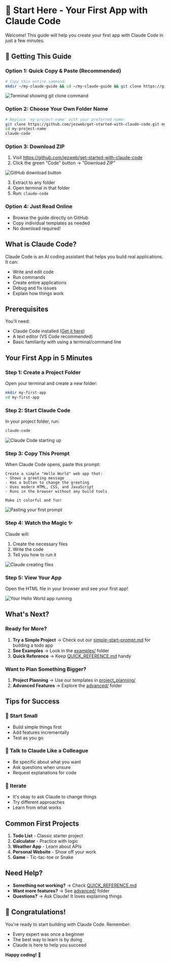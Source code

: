 # 🚀 Start Here - Your First App with Claude Code

Welcome! This guide will help you create your first app with Claude Code in just a few minutes.

## 🏁 Getting This Guide

### Option 1: Quick Copy & Paste (Recommended)
```bash
# Copy this entire command:
mkdir ~/my-claude-guide && cd ~/my-claude-guide && git clone https://github.com/jezweb/get-started-with-claude-code.git . && claude-code
```

![Terminal showing git clone command](images/terminal/terminal-git-clone.png)

### Option 2: Choose Your Own Folder Name
```bash
# Replace 'my-project-name' with your preferred name:
git clone https://github.com/jezweb/get-started-with-claude-code.git my-project-name
cd my-project-name
claude-code
```

### Option 3: Download ZIP
1. Visit https://github.com/jezweb/get-started-with-claude-code
2. Click the green "Code" button → "Download ZIP"

![GitHub download button](images/browser/github-download-zip.png)

3. Extract to any folder
4. Open terminal in that folder
5. Run: `claude-code`

### Option 4: Just Read Online
- Browse the guide directly on GitHub
- Copy individual templates as needed
- No download required!

## What is Claude Code?

Claude Code is an AI coding assistant that helps you build real applications. It can:
- Write and edit code
- Run commands
- Create entire applications
- Debug and fix issues
- Explain how things work

## Prerequisites

You'll need:
- Claude Code installed ([Get it here](https://claude.ai/code))
- A text editor (VS Code recommended)
- Basic familiarity with using a terminal/command line

## Your First App in 5 Minutes

### Step 1: Create a Project Folder

Open your terminal and create a new folder:
```bash
mkdir my-first-app
cd my-first-app
```

### Step 2: Start Claude Code

In your project folder, run:
```bash
claude-code
```

![Claude Code starting up](images/terminal/terminal-claude-start.png)

### Step 3: Copy This Prompt

When Claude Code opens, paste this prompt:

```
Create a simple "Hello World" web app that:
- Shows a greeting message
- Has a button to change the greeting
- Uses modern HTML, CSS, and JavaScript
- Runs in the browser without any build tools

Make it colorful and fun!
```

![Pasting your first prompt](images/terminal/terminal-first-prompt.png)

### Step 4: Watch the Magic ✨

Claude will:
1. Create the necessary files
2. Write the code
3. Tell you how to run it

![Claude creating files](images/terminal/terminal-files-created.png)

### Step 5: View Your App

Open the HTML file in your browser and see your first app!

![Your Hello World app running](images/browser/hello-world-app.png)

## What's Next?

### Ready for More?

1. **Try a Simple Project** → Check out our [simple-start-prompt.md](simple-start-prompt.md) for building a todo app
2. **See Examples** → Look in the [examples/](examples/) folder
3. **Quick Reference** → Keep [QUICK_REFERENCE.md](QUICK_REFERENCE.md) handy

### Want to Plan Something Bigger?

1. **Project Planning** → Use our templates in [project_planning/](project_planning/)
2. **Advanced Features** → Explore the [advanced/](advanced/) folder

## Tips for Success

### 🎯 Start Small
- Build simple things first
- Add features incrementally
- Test as you go

### 💬 Talk to Claude Like a Colleague
- Be specific about what you want
- Ask questions when unsure
- Request explanations for code

### 🔄 Iterate
- It's okay to ask Claude to change things
- Try different approaches
- Learn from what works

## Common First Projects

1. **Todo List** - Classic starter project
2. **Calculator** - Practice with logic
3. **Weather App** - Learn about APIs
4. **Personal Website** - Show off your work
5. **Game** - Tic-tac-toe or Snake

## Need Help?

- **Something not working?** → Check [QUICK_REFERENCE.md](QUICK_REFERENCE.md)
- **Want more features?** → See [advanced/](advanced/) folder
- **Questions?** → Ask Claude! It loves explaining things

## 🎉 Congratulations!

You're ready to start building with Claude Code. Remember:
- Every expert was once a beginner
- The best way to learn is by doing
- Claude is here to help you succeed

**Happy coding!** 🚀